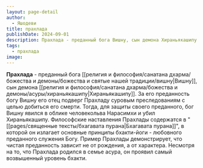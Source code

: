 ```yaml
---
layout: page-detail
author:
  - Яшодеви
title: прахлада
publishDate: 2024-09-01
description: Прахлада - преданный бога Вишну, сын демона Хираньякашипу. За его преданность богу Вишну его отец подверг Прахладу суровым преследованиям с целью добиться его смерти.
tags:
  - прахлада
image:
---
```

**Прахлада** - преданный бога [[религия и философия/санатана дхарма/божества и демоны/божества и святые нашей традиции/вишну|Вишну]], сын демона [[религия и философия/санатана дхарма/божества и демоны/асуры/хираньякашипу|Хираньякашипу]]. За его преданность богу Вишну его отец подверг Прахладу суровым преследованиям с целью добиться его смерти. Тогда, для защиты своего преданного, бог Вишну явился в облике человекольва Нарасимхи и убил Хираньякашипу. Философские наставления Прахлады содержатся в "[[pages/священные тексты/бхагавата пурана|Бхагавата пурана]]", в которой он излагает основные принципы бхакти-йоги - любовного преданного служения Богу. Пример Прахлады демонстрирует, что чистая преданность зависит не от рождения, а от характера. Несмотря на то, что Прахлада родился в семье асура, он проявил самый возвышенный уровень бхакти.

